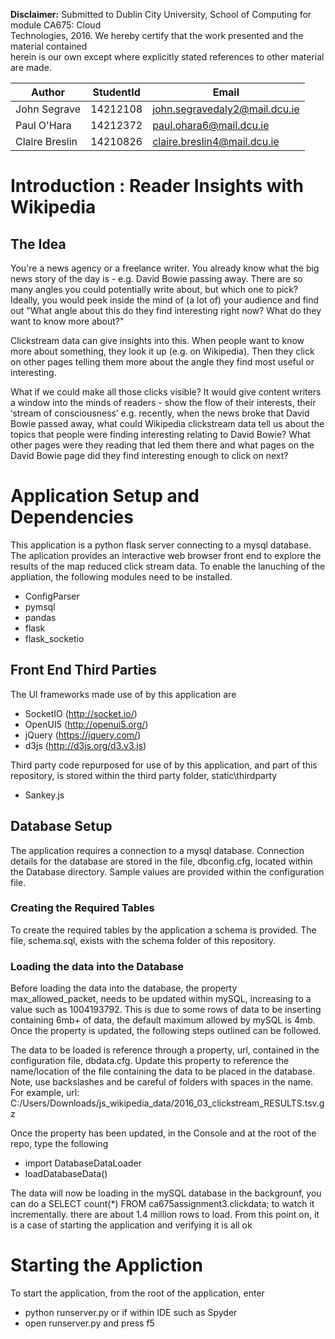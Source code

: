 
   **Disclaimer:** Submitted to Dublin City University, School of Computing for module CA675: Cloud      
   Technologies, 2016. We hereby certify that the work presented and the material contained          
   herein is our own except where explicitly stated references to other material are made.           

   Author | StudentId | Email
   ---|---|---
   John Segrave | 14212108 | john.segravedaly2@mail.dcu.ie 
   Paul O'Hara | 14212372 | paul.ohara6@mail.dcu.ie 
   Claire Breslin | 14210826 | claire.breslin4@mail.dcu.ie

# Introduction : Reader Insights with Wikipedia
## The Idea
You're a news agency or a freelance writer. You already know what the big news story of the day is - e.g. David Bowie passing away. There are so many angles you could potentially write about, but which one to pick? Ideally, you would peek inside the mind of (a lot of) your audience and find out "What angle about this do they find interesting right now? What do they want to know more about?"

Clickstream data can give insights into this. When people want to know more about something, they look it up (e.g. on Wikipedia). Then they click on other pages telling them more about the angle they find most useful or interesting.

What if we could make all those clicks visible? It would give content writers a window into the minds of readers - show the flow of their interests, their ‘stream of consciousness’ e.g. recently, when the news broke that David Bowie passed away, what could Wikipedia clickstream data tell us about the topics that people were finding interesting relating to David Bowie? What other pages were they reading that led them there and what pages on the David Bowie page did they find interesting enough to click on next?

# Application Setup and Dependencies
This application is a python flask server connecting to a mysql database.  The aplication provides an interactive web browser front end to explore the results of the map reduced click stream data.  To enable the lanuching of the appliation, the following modules need to be installed.
- ConfigParser
- pymsql
- pandas
- flask
- flask_socketio

## Front End Third Parties
The UI frameworks made use of by this application are
- SocketIO (http://socket.io/)
- OpenUI5 (http://openui5.org/)
- jQuery (https://jquery.com/)
- d3js (http://d3js.org/d3.v3.js)

Third party code repurposed for use of by this application, and part of this repository, is stored within the third party folder,
static\thirdparty
- Sankey.js

## Database Setup
The application requires a connection to a mysql database.  Connection details for the database are stored in the file, dbconfig.cfg, located within the Database directory.  Sample values are provided within the configuration file.   
### Creating the Required Tables
To create the required tables by the application a schema is provided. The file, schema.sql, exists with the schema folder of this repository.
### Loading the data into the Database 
Before loading the data into the database,  the property max_allowed_packet, needs to be updated within mySQL, increasing to a value such as 1004193792.  This is due to some rows of data to be inserting containing 6mb+ of data, the default maximum allowed by mySQL is 4mb.  Once the property is updated, the following steps outlined can be followed.

The data to be loaded is reference through a property, url, contained in the configuration file, dbdata.cfg. Update this property to reference the name/location of the file containing the data to be placed in the database.  Note, use backslashes and be careful of folders with spaces in the name.  For example, url: C:/Users/Downloads/js_wikipedia_data/2016_03_clickstream_RESULTS.tsv.gz

Once the property has been updated, in the Console and at the root of the repo, type the following
- import DatabaseDataLoader
- loadDatabaseData()

The data will now be loading in the mySQL database in the backgrounf, you can do a SELECT count(*) FROM ca675assignment3.clickdata; to watch it incrementally. there are about 1.4 million rows to load.  From this point on, it is a case of starting the application and verifying it is all ok

# Starting the Appliction
To start the application, from the root of the application, enter 
- python runserver.py
or if within IDE such as Spyder
- open runserver.py and press f5



